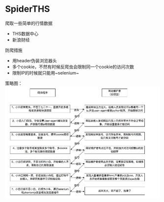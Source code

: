 # SpiderTHS

爬取一些简单的行情数据
  * THS数据中心
  * 新浪财经

防爬措施
  * 用header伪装浏览器头
  * 多个cookie，不然有时候反爬虫会限制同一个cookie的访问次数
  * 限制IP的时候就只能用~selenium~


策略图：
![](https://github.com/Micats/SpiderTHS/blob/master/爬虫策略图.png)